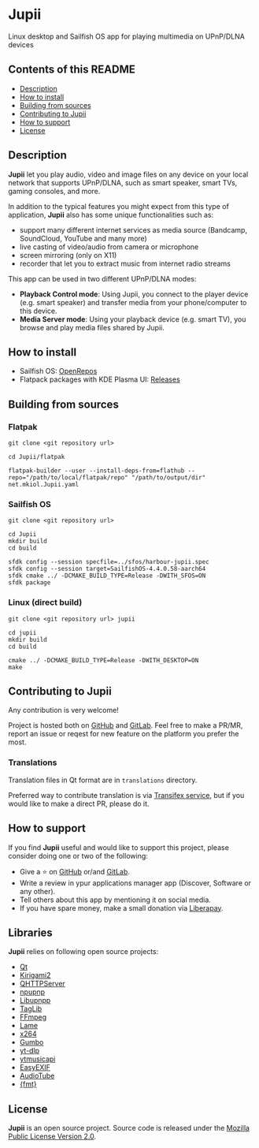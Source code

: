 # Jupii

Linux desktop and Sailfish OS app for playing multimedia on UPnP/DLNA devices

## Contents of this README

- [Description](#description)
- [How to install](#how-to-install)
- [Building from sources](#building-from-sources)
- [Contributing to Jupii](#contributing-to-jupii)
- [How to support](#how-to-support)
- [License](#license)

## Description

**Jupii** let you play audio, video and image files on any device on your local network that supports UPnP/DLNA, such as smart speaker, smart TVs, gaming consoles, and more.

In addition to the typical features you might expect from this type of application, **Jupii** also has some unique functionalities such as:

- support many different internet services as media source (Bandcamp, SoundCloud, YouTube and many more)
- live casting of video/audio from camera or microphone
- screen mirroring (only on X11)
- recorder that let you to extract music from internet radio streams

This app can be used in two different UPnP/DLNA modes:

- **Playback Control mode**: Using Jupii, you connect to the player device (e.g. smart speaker) and transfer media from your phone/computer to this device.
- **Media Server mode**: Using your playback device (e.g. smart TV), you browse and play media files shared by Jupii.

## How to install

- Sailfish OS: [OpenRepos](https://openrepos.net/content/mkiol/jupii)
- Flatpack packages with KDE Plasma UI: [Releases](https://github.com/mkiol/Jupii/releases)

## Building from sources

### Flatpak

```
git clone <git repository url>

cd Jupii/flatpak

flatpak-builder --user --install-deps-from=flathub --repo="/path/to/local/flatpak/repo" "/path/to/output/dir" net.mkiol.Jupii.yaml
```

### Sailfish OS

```
git clone <git repository url>

cd Jupii
mkdir build
cd build

sfdk config --session specfile=../sfos/harbour-jupii.spec
sfdk config --session target=SailfishOS-4.4.0.58-aarch64
sfdk cmake ../ -DCMAKE_BUILD_TYPE=Release -DWITH_SFOS=ON
sfdk package
```

### Linux (direct build)

```
git clone <git repository url> jupii

cd jupii
mkdir build
cd build

cmake ../ -DCMAKE_BUILD_TYPE=Release -DWITH_DESKTOP=ON
make
```

## Contributing to Jupii

Any contribution is very welcome!

Project is hosted both on [GitHub](https://github.com/mkiol/jupii) and [GitLab](https://gitlab.com/mkiol/jupii).
Feel free to make a PR/MR, report an issue or reqest for new feature on the platform you prefer the most.

### Translations

Translation files in Qt format are in `translations` directory.

Preferred way to contribute translation is via [Transifex service](https://www.transifex.com/mkiol/jupii),
but if you would like to make a direct PR, please do it.

## How to support

If you find **Jupii** useful and would like to support this project,
please consider doing one or two of the following:

- Give a &#11088; on [GitHub](https://github.com/mkiol/jupii) or/and [GitLab](https://gitlab.com/mkiol/jupii).
- Write a review in ypur applications manager app (Discover, Software or any other).
- Tell others about this app by mentioning it on social media.
- If you have spare money, make a small donation via [Liberapay](https://liberapay.com/mkiol/donate).

## Libraries

**Jupii** relies on following open source projects:

- [Qt](https://www.qt.io/)
- [Kirigami2](https://api.kde.org/frameworks/kirigami/html/index.html)
- [QHTTPServer](https://github.com/nikhilm/qhttpserver)
- [npupnp](https://framagit.org/medoc92/npupnp)
- [Libupnpp](https://framagit.org/medoc92/libupnpp)
- [TagLib](http://taglib.org/)
- [FFmpeg](https://ffmpeg.org/)
- [Lame](https://lame.sourceforge.io/)
- [x264](https://www.videolan.org/developers/x264.html)
- [Gumbo](https://github.com/google/gumbo-parser)
- [yt-dlp](https://github.com/yt-dlp/yt-dlp)
- [ytmusicapi](https://github.com/sigma67/ytmusicapi)
- [EasyEXIF](https://github.com/mayanklahiri/easyexif)
- [AudioTube](https://github.com/KDE/audiotube)
- [{fmt}](https://fmt.dev)

## License

**Jupii** is an open source project. Source code is released under the
[Mozilla Public License Version 2.0](https://www.mozilla.org/MPL/2.0/).

